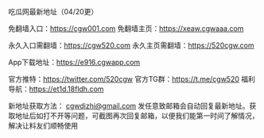 吃瓜网最新地址（04/20更）

免翻墙入口：https://cgw001.com 免翻墙主页：https://xeaw.cgwaaa.com

永久入口需翻墙：https://cgw520.com 永久主页需翻墙：https://520cgw.com

App下载地址：https://e916.cgwapp.com

官方推特：https://twitter.com/520cgw 官方TG群：https://t.me/cgw520 福利导航：https://et1d.18fldh.com

新地址获取方法： cgwdizhi@gmail.com 发任意致邮箱会自动回复最新地址。获取地址后如打不开等问题，可截图再次回复邮箱，以便我们能第一时间了解情况，解决让料友们顺畅使用
